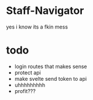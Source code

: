 # Staff-Navigator
yes i know its a fkin mess

# todo
- login routes that makes sense
- protect api
- make svelte send token to api
- uhhhhhhhhh
- profit???
